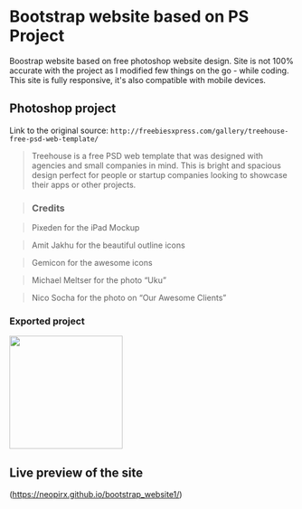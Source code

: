 # Bootstrap website based on PS Project
Boostrap website based on free photoshop website design. Site is not 100% accurate with the project as I modified few things on the go - while coding. This site is fully responsive, it's also compatible with mobile devices. 

## Photoshop project

Link to the original source: ``` http://freebiesxpress.com/gallery/treehouse-free-psd-web-template/ ```
> Treehouse is a free PSD web template that was designed with agencies and small companies in mind. This is bright and spacious design perfect for people or startup companies looking to showcase their apps or other projects.

> ### Credits

>Pixeden for the iPad Mockup

>Amit Jakhu for the beautiful outline icons

>Gemicon for the awesome icons

>Michael Meltser for the photo “Uku”

>Nico Socha for the photo on “Our Awesome Clients”

### Exported project
<p float="left">
  <img src="/images/image.png" width="200" />
</p>

## Live preview of the site
(https://neopirx.github.io/bootstrap_website1/)